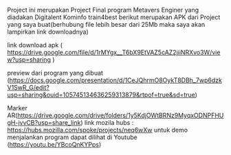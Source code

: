 Project ini merupakan Project Final program Metavers Enginer yang diadakan Digitalent Kominfo train4best
berikut merupakan APK dari Project yang saya buat(berhubung file lebih besar dari 25Mb maka saya akan lampirkan link downloadnya)

link download apk ( https://drive.google.com/file/d/1rMYgx__T6bX9EtVAZ5cAZ2jiiNRXvo3W/view?usp=sharing )

preview dari program yang dibuat (https://docs.google.com/presentation/d/1CeJQhrmO8OykT8DBh_7wp6dzkV1SwR_G/edit?usp=sharing&ouid=105745134636259313879&rtpof=true&sd=true)

Marker AR(https://drive.google.com/drive/folders/1y5KdjOWtBRNz9MyqxODNPFHUgH-jvvCB?usp=share_link)
link mozila hubs : https://hubs.mozilla.com/spoke/projects/neq6wXw
untuk demo menjalankan program dapat dilihat di Youtube (https://youtu.be/YBcoQnKYPps)
